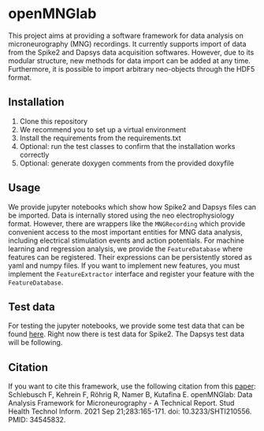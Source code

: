 # openMNGlab

This project aims at providing a software framework for data analysis on microneurography (MNG) recordings.
It currently supports import of data from the Spike2 and Dapsys data acquisition softwares.
However, due to its modular structure, new methods for data import can be added at any time.
Furthermore, it is possible to import arbitrary neo-objects through the HDF5 format.

## Installation

1. Clone this repository 
2. We recommend you to set up a virtual environment
3. Install the requirements from the requirements.txt
4. Optional: run the test classes to confirm that the installation works correctly
5. Optional: generate doxygen comments from the provided doxyfile

## Usage

We provide jupyter notebooks which show how Spike2 and Dapsys files can be imported.
Data is internally stored using the neo electrophysiology format.
However, there are wrappers like the ```MNGRecording``` which provide convenient access to the most important entities for MNG data analysis, including electrical stimulation events and action potentials.
For machine learning and regression analysis, we provide the ```FeatureDatabase``` where features can be registered.
Their expressions can be persistently stored as yaml and numpy files.
If you want to implement new features, you must implement the ```FeatureExtractor``` interface and register your feature with the ```FeatureDatabase```.

## Test data

For testing the jupyter notebooks, we provide some test data that can be found [here](https://gin.g-node.org/ekaterina_kutafina/openMNGlab_DataTest). Right now there is test data for Spike2. The Dapsys test data will be following.

## Citation

If you want to cite this framework, use the following citation from this [paper](https://pubmed.ncbi.nlm.nih.gov/34545832/): 
Schlebusch F, Kehrein F, Röhrig R, Namer B, Kutafina E. openMNGlab: Data Analysis Framework for Microneurography - A Technical Report. Stud Health Technol Inform. 2021 Sep 21;283:165-171. doi: 10.3233/SHTI210556. PMID: 34545832.
